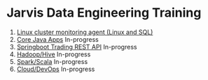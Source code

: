 # Jarvis Data Engineering Training
1. [Linux cluster monitoring agent (Linux and SQL)](./linux_sql) 
2. [Core Java Apps](./core_java) In-progress
3. [Springboot Trading REST API](./springboot) In-progress
4. [Hadoop/Hive](./hadoop) In-progress
5. [Spark/Scala](./spark) In-progress
6. [Cloud/DevOps](./cloud_devops) In-progress

